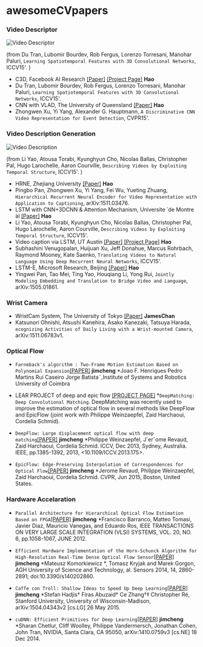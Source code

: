 # awesomeCVpapers

### Video Descriptor
![Video Descriptor](https://farm1.staticflickr.com/635/23072596460_fe71dd4235.jpg)

(from Du Tran, Lubomir Bourdev, Rob Fergus, Lorenzo Torresani, Manohar Paluri, `Learning Spatiotemporal Features with 3D Convolutional Networks`, 	ICCV15'. )
 * C3D, Facebook AI Research [[Paper]](http://arxiv.org/pdf/1412.0767v4.pdf) [[Project Page]](http://vlg.cs.dartmouth.edu/c3d/) __Hao__
  * Du Tran, Lubomir Bourdev, Rob Fergus, Lorenzo Torresani, Manohar Paluri, `Learning Spatiotemporal Features with 3D Convolutional Networks`, 	ICCV15'.
 * CNN with VLAD, The University of Queensland [[Paper]](http://arxiv.org/pdf/1411.4006v1.pdf) __Hao__
  * Zhongwen Xu, Yi Yang, Alexander G. Hauptmann, `A Discriminative CNN Video Representation for Event Detection`, 	CVPR15'.

### Video Description Generation
![Video Description](https://farm1.staticflickr.com/704/23192389896_db00b3d27d_n.jpg)

(from Li Yao, Atousa Torabi, Kyunghyun Cho, Nicolas Ballas, Christopher Pal, Hugo Larochelle, Aaron Courville, `Describing Videos by Exploiting Temporal Structure`, 	ICCV15'. )
 * HRNE, Zhejiang University [[Paper]](http://arxiv.org/pdf/1511.03476v1.pdf) __Hao__
  * Pingbo Pan, Zhongwen Xu, Yi Yang, Fei Wu, Yueting Zhuang, `Hierarchical Recurrent Neural Encoder for Video Representation with Application to Captioning`, arXiv:1511.03476. 
 * LSTM with CNN+3DCNN & Attention Mechanism, Universite ́ de Montre ́al [[Paper]](http://arxiv.org/pdf/1502.08029v5.pdf) __Hao__
  * Li Yao, Atousa Torabi, Kyunghyun Cho, Nicolas Ballas, Christopher Pal, Hugo Larochelle, Aaron Courville, `Describing Videos by Exploiting Temporal Structure`, 	ICCV15'. 
 * Video caption via LSTM, UT Austin [[Paper]](http://arxiv.org/pdf/1412.4729v3.pdf) [[Project Page]](https://www.cs.utexas.edu/~vsub/naacl15_project.html) __Hao__
  * Subhashini Venugopalan, Huijuan Xu, Jeff Donahue, Marcus Rohrbach, Raymond Mooney, Kate Saenko, `Translating Videos to Natural Language Using Deep Recurrent Neural Networks`, 	ICCV15'. 
 * LSTM-E, Microsoft Research, Beijing [[Paper]](http://arxiv.org/pdf/1505.01861v3.pdf) __Hao__
  * Yingwei Pan, Tao Mei, Ting Yao, Houqiang Li, Yong Rui, `Jointly Modeling Embedding and Translation to Bridge Video and Language`, 		arXiv:1505.01861. 

### Wrist Camera

 * WristCam System, The University of Tokyo [[Paper]](http://arxiv.org/pdf/1511.06783v1.pdf) __JamesChan__
  * Katsunori Ohnishi, Atsushi Kanehira, Asako Kanezaki, Tatsuya Harada, `ecognizing Activities of Daily Living with a Wrist-mounted Camera`, arXiv:1511.06783v1.


### Optical Flow

 * `Farneback's algorithm : Two-Frame Motion Estimation Based on Polynomial Expansion`[[PAPER]](http://home.isr.uc.pt/~henriques/publications/henriques_nips2014.pdf) __jimcheng__
*Joao F. Henriques Pedro Martins Rui Caseiro Jorge Batista˜,Institute of Systems and Robotics
University of Coimbra


* LEAR PROJECT of deep and epic flow [[PROJECT PAGE]](http://lear.inrialpes.fr/src/deepmatching/) 
*`DeepMatching: Deep Convolutional Matching`. DeepMatching was recently used to improve the estimation of optical flow in several methods like DeepFlow and EpicFlow (joint work with Philippe Weinzaepfel, Zaid Harchaoui, Cordelia Schmid).

* `DeepFlow: Large displacement optical flow with deep matching`[[PAPER]](https://hal.inria.fr/hal-00873592/document) __jimcheng__
*Philippe Weinzaepfel, J´erˆome Revaud, Zaid Harchaoui, Cordelia Schmid. ICCV, Dec 2013, Sydney, Australia. IEEE, pp.1385-1392, 2013, <10.1109/ICCV.2013.175>. <hal-00873592>
* `EpicFlow: Edge-Preserving Interpolation of Correspondences for Optical Flow`[[PAPER]](https://hal.inria.fr/hal-01142656/document) __jimcheng__
*Jerome Revaud, Philippe Weinzaepfel, Zaid Harchaoui, Cordelia Schmid. CVPR, Jun 2015, Boston, United States. <hal-01142656>


### Hardware Accelaration

* `Parallel Architecture for Hierarchical Optical Flow Estimation Based on FPGA`[[PAPER]](http://ieeexplore.ieee.org/stamp/stamp.jsp?tp=&arnumber=5772045&tag=1) __jimcheng__
*Francisco Barranco, Matteo Tomasi, Javier Diaz, Mauricio Vanegas, and Eduardo Ros, IEEE TRANSACTIONS ON VERY LARGE SCALE INTEGRATION (VLSI) SYSTEMS, VOL. 20, NO. 6, pp.1058-1067, JUNE 2012.

* `Efficient Hardware Implementation of the Horn-Schunck Algorithm for High-Resolution Real-Time Dense Optical Flow Sensor`[[PAPER]](http://www.mdpi.com/1424-8220/14/2/2860/pdf) __jimcheng__
*Mateusz Komorkiewicz *, Tomasz Kryjak and Marek Gorgon, AGH University of Science and Technology, al. Sensors 2014, 14, 2860-2891; doi:10.3390/s140202860.

* `Caffe con Troll: Shallow Ideas to Speed Up Deep Learning`[[PAPER]](http://arxiv.org/abs/1504.04343) __jimcheng__
*Stefan Hadjis† Firas Abuzaid† Ce Zhang†‡ Christopher Ré, Stanford University, University of Wisconsin-Madison, arXiv:1504.04343v2 [cs.LG] 26 May 2015.
* `cuDNN: Efficient Primitives for Deep Learning`[[PAPER]](http://arxiv.org/abs/1410.0759) __jimcheng__
*Sharan Chetlur, Cliff Woolley, Philippe Vandermersch, Jonathan Cohen, John Tran, NVIDIA, Santa Clara, CA 95050, arXiv:1410.0759v3 [cs.NE] 18 Dec 2014.




